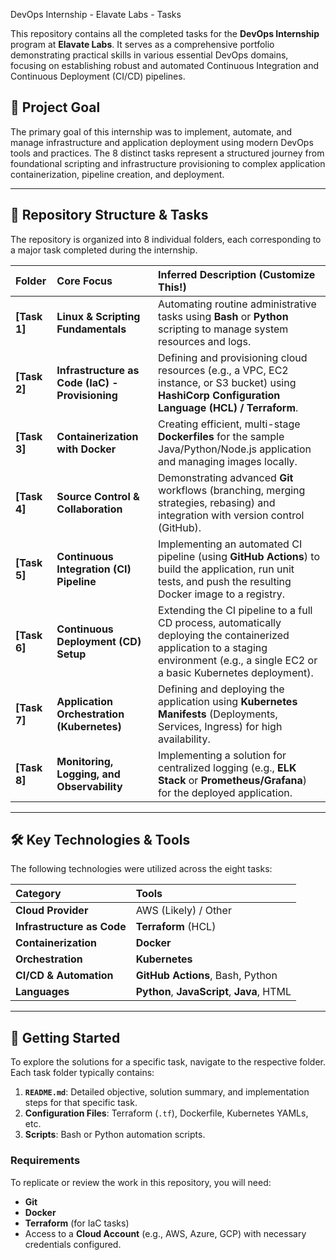 DevOps Internship - Elavate Labs - Tasks

This repository contains all the completed tasks for the **DevOps Internship** program at **Elavate Labs**. It serves as a comprehensive portfolio demonstrating practical skills in various essential DevOps domains, focusing on establishing robust and automated Continuous Integration and Continuous Deployment (CI/CD) pipelines.

## 🎯 Project Goal

The primary goal of this internship was to implement, automate, and manage infrastructure and application deployment using modern DevOps tools and practices. The 8 distinct tasks represent a structured journey from foundational scripting and infrastructure provisioning to complex application containerization, pipeline creation, and deployment.

---

## 📂 Repository Structure & Tasks

The repository is organized into 8 individual folders, each corresponding to a major task completed during the internship.

| Folder | Core Focus | Inferred Description (Customize This!) |
| :--- | :--- | :--- |
| **[Task 1]** | **Linux & Scripting Fundamentals** | Automating routine administrative tasks using **Bash** or **Python** scripting to manage system resources and logs. |
| **[Task 2]** | **Infrastructure as Code (IaC) - Provisioning** | Defining and provisioning cloud resources (e.g., a VPC, EC2 instance, or S3 bucket) using **HashiCorp Configuration Language (HCL) / Terraform**. |
| **[Task 3]** | **Containerization with Docker** | Creating efficient, multi-stage **Dockerfiles** for the sample Java/Python/Node.js application and managing images locally. |
| **[Task 4]** | **Source Control & Collaboration** | Demonstrating advanced **Git** workflows (branching, merging strategies, rebasing) and integration with version control (GitHub). |
| **[Task 5]** | **Continuous Integration (CI) Pipeline** | Implementing an automated CI pipeline (using **GitHub Actions**) to build the application, run unit tests, and push the resulting Docker image to a registry. |
| **[Task 6]** | **Continuous Deployment (CD) Setup** | Extending the CI pipeline to a full CD process, automatically deploying the containerized application to a staging environment (e.g., a single EC2 or a basic Kubernetes deployment). |
| **[Task 7]** | **Application Orchestration (Kubernetes)** | Defining and deploying the application using **Kubernetes Manifests** (Deployments, Services, Ingress) for high availability. |
| **[Task 8]** | **Monitoring, Logging, and Observability** | Implementing a solution for centralized logging (e.g., **ELK Stack** or **Prometheus/Grafana**) for the deployed application. |

---

## 🛠️ Key Technologies & Tools

The following technologies were utilized across the eight tasks:

| Category | Tools |
| :--- | :--- |
| **Cloud Provider** | AWS (Likely) / Other |
| **Infrastructure as Code** | **Terraform** (HCL) |
| **Containerization** | **Docker** |
| **Orchestration** | **Kubernetes** |
| **CI/CD & Automation** | **GitHub Actions**, Bash, Python |
| **Languages** | **Python**, **JavaScript**, **Java**, HTML |

---

## 🏃 Getting Started

To explore the solutions for a specific task, navigate to the respective folder. Each task folder typically contains:

1.  **`README.md`**: Detailed objective, solution summary, and implementation steps for that specific task.
2.  **Configuration Files**: Terraform (`.tf`), Dockerfile, Kubernetes YAMLs, etc.
3.  **Scripts**: Bash or Python automation scripts.

### Requirements

To replicate or review the work in this repository, you will need:

* **Git**
* **Docker**
* **Terraform** (for IaC tasks)
* Access to a **Cloud Account** (e.g., AWS, Azure, GCP) with necessary credentials configured.
